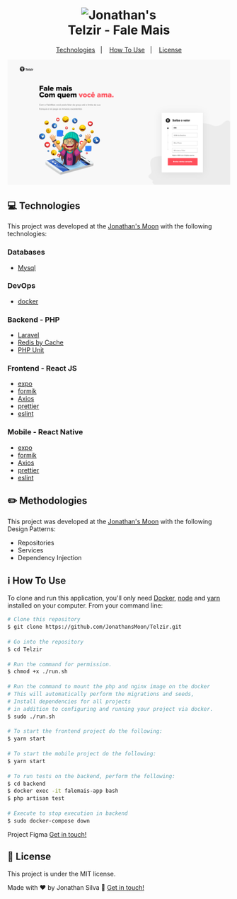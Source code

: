 <h1 align="center">
    <img alt="Jonathan's" src="https://i.pinimg.com/originals/52/1a/fa/521afaada5d1c270249703e2420fbbb3.png" />
    <br>
    Telzir - Fale Mais
</h1>

<p align="center">

<p align="center">
  <a href="#Moon-technologies">Technologies</a>&nbsp;&nbsp;&nbsp;|&nbsp;&nbsp;&nbsp;
  <a href="#information_source-how-to-use">How To Use</a>&nbsp;&nbsp;&nbsp;|&nbsp;&nbsp;&nbsp;
  <a href="#memo-license">License</a>
</p>

<p align="center">
  <img src="https://github.com/JonathansMoon/files/blob/master/images/Telzir.png">
</p>

## :computer: Technologies

This project was developed at the [Jonathan's Moon](#) with the following technologies:

<h3>Databases</h3>

- [Mysql](https://www.mysql.com/)

<h3>DevOps</h3>

- [docker](https://www.docker.com/)

<h3>Backend - PHP</h3>

- [Laravel](https://laravel.com/)
- [Redis by Cache](https://redis.io/)
- [PHP Unit](https://phpunit.de/)

<h3>Frontend - React JS</h3>

- [expo](https://expo.io/)
- [formik](https://formik.org/docs/overview)
- [Axios](https://github.com/axios/axios)
- [prettier](https://prettier.io/)
- [eslint](https://eslint.org/)

<h3>Mobile - React Native</h3>

- [expo](https://expo.io/)
- [formik](https://formik.org/docs/overview)
- [Axios](https://github.com/axios/axios)
- [prettier](https://prettier.io/)
- [eslint](https://eslint.org/)

## :pencil2: Methodologies

This project was developed at the [Jonathan's Moon](#) with the following Design Patterns:

- Repositories
- Services
- Dependency Injection

## :information_source: How To Use

To clone and run this application, you'll only need [Docker](https://www.docker.com/), [node](https://nodejs.org/en/) and [yarn](https://yarnpkg.com/) installed on your computer. From your command line:

```bash
# Clone this repository
$ git clone https://github.com/JonathansMoon/Telzir.git

# Go into the repository
$ cd Telzir

# Run the command for permission.
$ chmod +x ./run.sh

# Run the command to mount the php and nginx image on the docker
# This will automatically perform the migrations and seeds,
# Install dependencies for all projects
# in addition to configuring and running your project via docker.
$ sudo ./run.sh

# To start the frontend project do the following:
$ yarn start

# To start the mobile project do the following:
$ yarn start

# To run tests on the backend, perform the following:
$ cd backend
$ docker exec -it falemais-app bash
$ php artisan test

# Execute to stop execution in backend
$ sudo docker-compose down
```

Project Figma [Get in touch!](https://www.figma.com/file/fDoVp3BH0xjsDCFL9x7HDx/Untitled?node-id=0%3A1)

## :memo: License

This project is under the MIT license.

Made with ♥ by Jonathan Silva :wave: [Get in touch!](https://www.linkedin.com/in/jonathan-silva-gomes-53271a168/)

[vc]: https://code.visualstudio.com/
